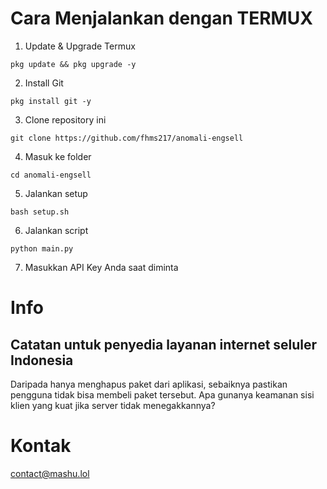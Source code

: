 # Cara Menjalankan dengan TERMUX
1. Update & Upgrade Termux
```
pkg update && pkg upgrade -y
```
2. Install Git
```
pkg install git -y
```
3. Clone repository ini
```
git clone https://github.com/fhms217/anomali-engsell
```
4. Masuk ke folder
```
cd anomali-engsell
```
5. Jalankan setup
```
bash setup.sh
```
6. Jalankan script
```
python main.py
```
7. Masukkan API Key Anda saat diminta

# Info

## Catatan untuk penyedia layanan internet seluler Indonesia

Daripada hanya menghapus paket dari aplikasi, sebaiknya pastikan pengguna tidak bisa membeli paket tersebut. Apa gunanya keamanan sisi klien yang kuat jika server tidak menegakkannya?

# Kontak

contact@mashu.lol
